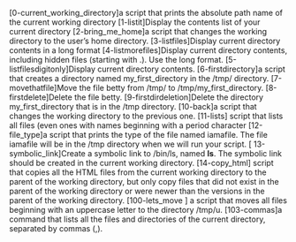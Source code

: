 [0-current_working_directory]a script that prints the absolute path name of the current working directory 
[1-listit]Display the contents list of your current directory 
[2-bring_me_home]a script that changes the working directory to the user’s home directory.
[3-listfiles]Display current directory contents in a long format 
[4-listmorefiles]Display current directory contents, including hidden files (starting with .). Use the long format.
[5-listfilesdigitonly]Display current directory contents.
[6-firstdirectory]a script that creates a directory named my_first_directory in the /tmp/ directory.
[7-movethatfile]Move the file betty from /tmp/ to /tmp/my_first_directory.
[8-firstdelete]Delete the file betty.
[9-firstdirdeletion]Delete the directory my_first_directory that is in the /tmp directory.
[10-back]a script that changes the working directory to the previous one.
[11-lists] script that lists all files (even ones with names beginning with a period character
[12-file_type]a script that prints the type of the file named iamafile. The file iamafile will be in the /tmp directory when we will run your script.
[ 13-symbolic_link]Create a symbolic link to /bin/ls, named __ls__. The symbolic link should be created in the current working directory.
[14-copy_html] script that copies all the HTML files from the current working directory to the parent of the working directory, but only copy files that did not exist in the parent of the working directory or were newer than the versions in the parent of the working directory.
[100-lets_move
] a script that moves all files beginning with an uppercase letter to the directory /tmp/u.
[103-commas]a command that lists all the files and directories of the current directory, separated by commas (,).
